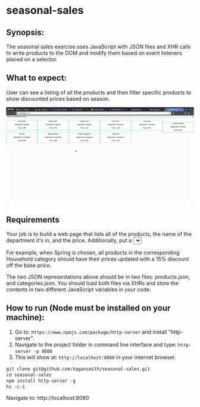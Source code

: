 # seasonal-sales

## Synopsis:

The seasonal sales exercise uses JavaScript with JSON files and XHR calls to write products to the DOM and modify them based on event listeners placed on a selector.

## What to expect:

User can see a listing of all the products and then filter specific products to show discounted prices based on season.

![DEMO](https://github.com/hagansmith/seasonal-sales/blob/master/seasonal%20sales.gif)

## Requirements
Your job is to build a web page that lists all of the products, the name of the department it's in, and the price. Additionally, put a <select> element at the top of the page that contains all possible values of the season_discount key in the categories file. As soon as you select one of the seasons, all prices on the page should immediately be discounted by the corresponding percentage.

For example, when Spring is chosen, all products in the corresponding Household category should have their prices updated with a 15% discount off the base price.

The two JSON representations above should be in two files: products.json, and categories.json. You should load both files via XHRs and store the contents in two different JavaScript variables in your code.


## How to run (Node must be installed on your machine):

1. Go to: `https://www.npmjs.com/package/http-server` and install "http-server".  
2. Navigate to the project folder in command line interface and type: `http-server -p 8080`  
3. This will show at: `http://localhost:8080` in your internet browser.

```
git clone git@github.com:hagansmith/seasonal-sales.git
cd seasonal-sales
npm install http-server -g
hs -c-1
```
Navigate to: http://localhost:8080
